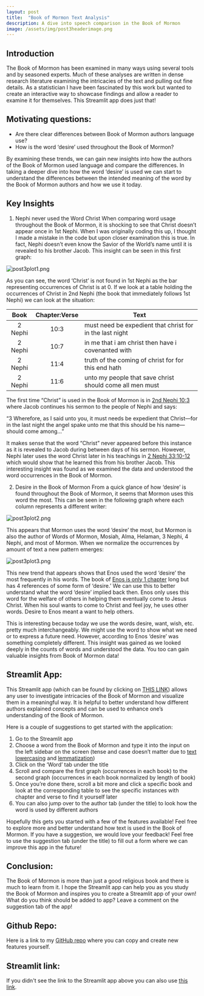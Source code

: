 ```yaml
---
layout: post
title:  "Book of Mormon Text Analysis"
description: A dive into speech comparison in the Book of Mormon
image: /assets/img/post3headerimage.png
---
```


## Introduction

The Book of Mormon has been examined in many ways using several tools and by seasoned experts. Much of these analyses are written in dense research literature examining the intricacies of the text and pulling out fine details. As a statistician I have been fascinated by this work but wanted to create an interactive way to showcase findings and allow a reader to examine it for themselves. This Streamlit app does just that!

## Motivating questions:
-	Are there clear differences between Book of Mormon authors language use?
-	How is the word ‘desire’ used throughout the Book of Mormon?

By examining these trends, we can gain new insights into how the authors of the Book of Mormon used language and compare the differences. In taking a deeper dive into how the word ‘desire’ is used we can start to understand the differences between the intended meaning of the word by the Book of Mormon authors and how we use it today.

## Key Insights
1.	Nephi never used the Word Christ
When comparing word usage throughout the Book of Mormon, it is shocking to see that Christ doesn’t appear once in 1st Nephi. When I was originally coding this up, I thought I made a mistake in the code but upon closer examination this is true. In fact, Nephi doesn’t even know the Savior of the World’s name until it is revealed to his brother Jacob. This insight can be seen in this first graph:

![post3plot1.png]({{site.url}}/{{site.baseurl}}/assets/img/post3plot1.png)

As you can see, the word ‘Christ’ is not found in 1st Nephi as the bar representing occurrences of Christ is at 0. If we look at a table holding the occurrences of Christ in 2nd Nephi (the book that immediately follows 1st Nephi) we can look at the situation:


| Book    | Chapter:Verse | Text                                                     |
|:-------:|:-------------:|----------------------------------------------------------|
| 2 Nephi | 10:3          | must need be expedient that christ for in the last night |
| 2 Nephi | 10:7          | in me that i am christ then have i covenanted with       |
| 2 Nephi | 11:4          | truth of the coming of christ for for this end hath      |
| 2 Nephi | 11:6          | unto my people that save christ should come all men must |


The first time “Christ” is used in the Book of Mormon is in [2nd Nephi 10:3](https://www.churchofjesuschrist.org/study/scriptures/bofm/2-ne/10?lang=eng) where Jacob continues his sermon to the people of Nephi and says:

“3 Wherefore, as I said unto you, it must needs be expedient that Christ—for in the last night the angel spake unto me that this should be his name—should come among…”

It makes sense that the word “Christ” never appeared before this instance as it is revealed to Jacob during between days of his sermon. However, Nephi later uses the word Christ later in his teachings in [2 Nephi 33:10-12](https://www.churchofjesuschrist.org/study/scriptures/bofm/2-ne/33?lang=eng) which would show that he learned this from his brother Jacob. This interesting insight was found as we examined the data and understood the word occurrences in the Book of Mormon.

2.	Desire in the Book of Mormon
From a quick glance of how ‘desire’ is found throughout the Book of Mormon, it seems that Mormon uses this word the most. This can be seen in the following graph where each column represents a different writer:

![post3plot2.png]({{site.url}}/{{site.baseurl}}/assets/img/post3plot2.png)

This appears that Mormon uses the word ‘desire’ the most, but Mormon is also the author of Words of Mormon, Mosiah, Alma, Helaman, 3 Nephi, 4 Nephi, and most of Mormon. When we normalize the occurrences by amount of text a new pattern emerges:

![post3plot3.png]({{site.url}}/{{site.baseurl}}/assets/img/post3plot3.png)

This new trend that appears shows that Enos used the word ‘desire’ the most frequently in his words. The book of [Enos is only 1 chapter](https://www.churchofjesuschrist.org/study/scriptures/bofm/enos/1?lang=eng) long but has 4 references of some form of ‘desire.’ We can use this to better understand what the word ‘desire’ implied back then. Enos only uses this word for the welfare of others in helping them eventually come to Jesus Christ. When his soul wants to come to Christ and feel joy, he uses other words. Desire to Enos meant a want to help others. 

This is interesting because today we use the words desire, want, wish, etc. pretty much interchangeably. We might use the word to show what we need or to express a future need. However, according to Enos ‘desire’ was something completely different. This insight was gained as we looked deeply in the counts of words and understood the data. You too can gain valuable insights from Book of Mormon data!

## Streamlit App:
This Streamlit app (which can be found by clicking on [THIS LINK](https://bom-project.streamlit.app/)) allows any user to investigate intricacies of the Book of Mormon and visualize them in a meaningful way. It is helpful to better understand how different authors explained concepts and can be used to enhance one’s understanding of the Book of Mormon.

Here is a couple of suggestions to get started with the application:
1.	Go to the Streamlit app
2.	Choose a word from the Book of Mormon and type it into the input on the left sidebar on the screen (tense and case doesn’t matter due to [text lowercasing](https://www.programiz.com/python-programming/methods/string/lower) and [lemmatization](https://www.geeksforgeeks.org/python-lemmatization-with-nltk/))
3.	Click on the ‘Word’ tab under the title
4.	Scroll and compare the first graph (occurrences in each book) to the second graph (occurrences in each book normalized by length of book)
5.	Once you’re done there, scroll a bit more and click a specific book and look at the corresponding table to see the specific instances with chapter and verse to find it yourself later
6.	You can also jump over to the author tab (under the title) to look how the word is used by different authors

Hopefully this gets you started with a few of the features available! Feel free to explore more and better understand how text is used in the Book of Mormon. If you have a suggestion, we would love your feedback! Feel free to use the suggestion tab (under the title) to fill out a form where we can improve this app in the future!


## Conclusion:

The Book of Mormon is more than just a good religious book and there is much to learn from it. I hope the Streamlit app can help you as you study the Book of Mormon and inspires you to create a Streamlit app of your own! What do you think should be added to app? Leave a comment on the suggestion tab of the app!

## Github Repo:

Here is a link to my [GitHub repo](https://github.com/dsumsio/Book-of-Mormon-Project) where you can copy and create new features yourself. 

## Streamlit link:

If you didn't see the link to the Streamlit app above you can also use [this link](https://bom-project.streamlit.app/).
